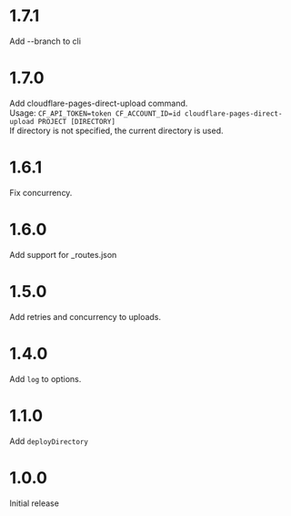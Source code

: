 # 1.7.1
Add --branch to cli

# 1.7.0
Add cloudflare-pages-direct-upload command.  
Usage: `CF_API_TOKEN=token CF_ACCOUNT_ID=id cloudflare-pages-direct-upload PROJECT [DIRECTORY]`  
If directory is not specified, the current directory is used.

# 1.6.1
Fix concurrency.

# 1.6.0
Add support for _routes.json

# 1.5.0
Add retries and concurrency to uploads.

# 1.4.0
Add `log` to options.

# 1.1.0
Add `deployDirectory`

# 1.0.0
Initial release
